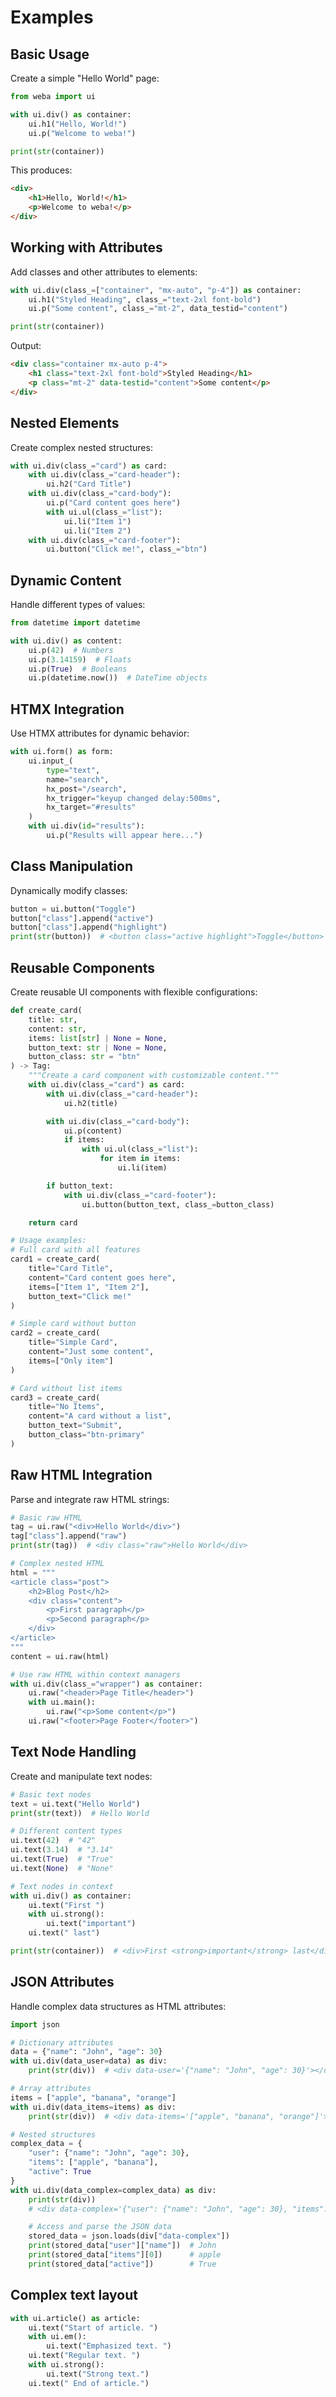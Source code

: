 # Examples

## Basic Usage

Create a simple "Hello World" page:

```python
from weba import ui

with ui.div() as container:
    ui.h1("Hello, World!")
    ui.p("Welcome to weba!")

print(str(container))
```

This produces:

```html
<div>
    <h1>Hello, World!</h1>
    <p>Welcome to weba!</p>
</div>
```

## Working with Attributes

Add classes and other attributes to elements:

```python
with ui.div(class_=["container", "mx-auto", "p-4"]) as container:
    ui.h1("Styled Heading", class_="text-2xl font-bold")
    ui.p("Some content", class_="mt-2", data_testid="content")

print(str(container))
```

Output:

```html
<div class="container mx-auto p-4">
    <h1 class="text-2xl font-bold">Styled Heading</h1>
    <p class="mt-2" data-testid="content">Some content</p>
</div>
```

## Nested Elements

Create complex nested structures:

```python
with ui.div(class_="card") as card:
    with ui.div(class_="card-header"):
        ui.h2("Card Title")
    with ui.div(class_="card-body"):
        ui.p("Card content goes here")
        with ui.ul(class_="list"):
            ui.li("Item 1")
            ui.li("Item 2")
    with ui.div(class_="card-footer"):
        ui.button("Click me!", class_="btn")
```

## Dynamic Content

Handle different types of values:

```python
from datetime import datetime

with ui.div() as content:
    ui.p(42)  # Numbers
    ui.p(3.14159)  # Floats
    ui.p(True)  # Booleans
    ui.p(datetime.now())  # DateTime objects
```

## HTMX Integration

Use HTMX attributes for dynamic behavior:

```python
with ui.form() as form:
    ui.input_(
        type="text",
        name="search",
        hx_post="/search",
        hx_trigger="keyup changed delay:500ms",
        hx_target="#results"
    )
    with ui.div(id="results"):
        ui.p("Results will appear here...")
```

## Class Manipulation

Dynamically modify classes:

```python
button = ui.button("Toggle")
button["class"].append("active")
button["class"].append("highlight")
print(str(button))  # <button class="active highlight">Toggle</button>
```

## Reusable Components

Create reusable UI components with flexible configurations:

```python
def create_card(
    title: str,
    content: str,
    items: list[str] | None = None,
    button_text: str | None = None,
    button_class: str = "btn"
) -> Tag:
    """Create a card component with customizable content."""
    with ui.div(class_="card") as card:
        with ui.div(class_="card-header"):
            ui.h2(title)

        with ui.div(class_="card-body"):
            ui.p(content)
            if items:
                with ui.ul(class_="list"):
                    for item in items:
                        ui.li(item)

        if button_text:
            with ui.div(class_="card-footer"):
                ui.button(button_text, class_=button_class)

    return card

# Usage examples:
# Full card with all features
card1 = create_card(
    title="Card Title",
    content="Card content goes here",
    items=["Item 1", "Item 2"],
    button_text="Click me!"
)

# Simple card without button
card2 = create_card(
    title="Simple Card",
    content="Just some content",
    items=["Only item"]
)

# Card without list items
card3 = create_card(
    title="No Items",
    content="A card without a list",
    button_text="Submit",
    button_class="btn-primary"
)
```

## Raw HTML Integration

Parse and integrate raw HTML strings:

```python
# Basic raw HTML
tag = ui.raw("<div>Hello World</div>")
tag["class"].append("raw")
print(str(tag))  # <div class="raw">Hello World</div>

# Complex nested HTML
html = """
<article class="post">
    <h2>Blog Post</h2>
    <div class="content">
        <p>First paragraph</p>
        <p>Second paragraph</p>
    </div>
</article>
"""
content = ui.raw(html)

# Use raw HTML within context managers
with ui.div(class_="wrapper") as container:
    ui.raw("<header>Page Title</header>")
    with ui.main():
        ui.raw("<p>Some content</p>")
    ui.raw("<footer>Page Footer</footer>")
```

## Text Node Handling

Create and manipulate text nodes:

```python
# Basic text nodes
text = ui.text("Hello World")
print(str(text))  # Hello World

# Different content types
ui.text(42)  # "42"
ui.text(3.14)  # "3.14"
ui.text(True)  # "True"
ui.text(None)  # "None"

# Text nodes in context
with ui.div() as container:
    ui.text("First ")
    with ui.strong():
        ui.text("important")
    ui.text(" last")

print(str(container))  # <div>First <strong>important</strong> last</div>
```

## JSON Attributes

Handle complex data structures as HTML attributes:

```python
import json

# Dictionary attributes
data = {"name": "John", "age": 30}
with ui.div(data_user=data) as div:
    print(str(div))  # <div data-user='{"name": "John", "age": 30}'></div>

# Array attributes
items = ["apple", "banana", "orange"]
with ui.div(data_items=items) as div:
    print(str(div))  # <div data-items='["apple", "banana", "orange"]'></div>

# Nested structures
complex_data = {
    "user": {"name": "John", "age": 30},
    "items": ["apple", "banana"],
    "active": True
}
with ui.div(data_complex=complex_data) as div:
    print(str(div))
    # <div data-complex='{"user": {"name": "John", "age": 30}, "items": ["apple", "banana"], "active": true}'></div>

    # Access and parse the JSON data
    stored_data = json.loads(div["data-complex"])
    print(stored_data["user"]["name"])  # John
    print(stored_data["items"][0])      # apple
    print(stored_data["active"])        # True
```

## Complex text layout

```python
with ui.article() as article:
    ui.text("Start of article. ")
    with ui.em():
        ui.text("Emphasized text. ")
    ui.text("Regular text. ")
    with ui.strong():
        ui.text("Strong text.")
    ui.text(" End of article.")

```

